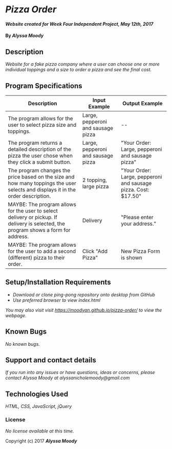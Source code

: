 # _Pizza Order_

#### _Website created for Week Four Independent Project, May 12th, 2017_

#### By _**Alyssa Moody**_

## Description

_Website for a fake pizza company where a user can choose one or more individual toppings and a size to order a pizza and see the final cost._

## Program Specifications

| Description  | Input Example | Output Example |
| ------------- | ------------- | ------------- |
| The program allows for the user to select pizza size and toppings.  | Large, pepperoni and sausage pizza   | --  |
| The program returns a detailed description of the pizza the user chose when they click a submit button.  | Large, pepperoni and sausage pizza   | "Your Order: Large, pepperoni and sausage pizza"  |
| The program changes the price based on the size and how many toppings the user selects and displays it in the order description.  | 2 topping, large pizza  | "Your Order: Large, pepperoni and sausage pizza. Cost: $17.50"  |
| MAYBE: The program allows for the user to select delivery or pickup. If delivery is selected, the program shows a form for address.  | Delivery  | "Please enter your address."  |
| MAYBE: The program allows for the user to add a second (different) pizza to their order.  | Click "Add Pizza"  | New Pizza Form is shown  |


## Setup/Installation Requirements

* _Download or clone ping-pong repository onto desktop from GitHub_
* _Use preferred browser to view index.html_

_You may also visit visit https://moodyan.github.io/pizza-order/ to view the webpage._

## Known Bugs

_No known bugs._

## Support and contact details

_If you run into any issues or have questions, ideas or concerns, please contact Alyssa Moody at alyssanicholemoody@gmail.com_

## Technologies Used

_HTML, CSS, JavaScript, jQuery_

### License

*No license available at this time.*

Copyright (c) 2017 **_Alyssa Moody_**
